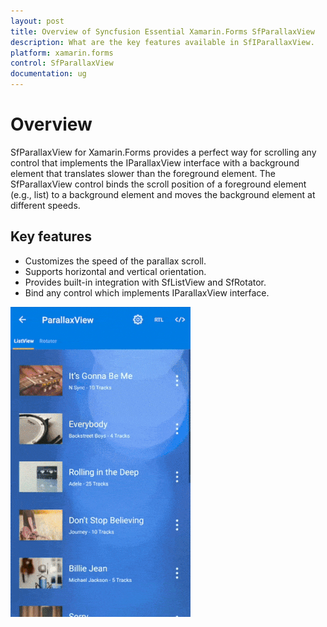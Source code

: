 ```yaml
---
layout: post
title: Overview of Syncfusion Essential Xamarin.Forms SfParallaxView
description: What are the key features available in SfIParallaxView.
platform: xamarin.forms
control: SfParallaxView
documentation: ug
---
```


# Overview

SfParallaxView for Xamarin.Forms provides a perfect way for scrolling any control that implements the IParallaxView interface with a background element that translates slower than the foreground element. The SfParallaxView control binds the scroll position of a foreground element (e.g., list) to a background element and moves the background element at different speeds.

## Key features

* Customizes the speed of the parallax scroll.
* Supports horizontal and vertical orientation.
* Provides built-in integration with SfListView and SfRotator.
* Bind any control which implements IParallaxView interface.

![SfParallaxView](ParallaxView_Images/parallaxview.gif)